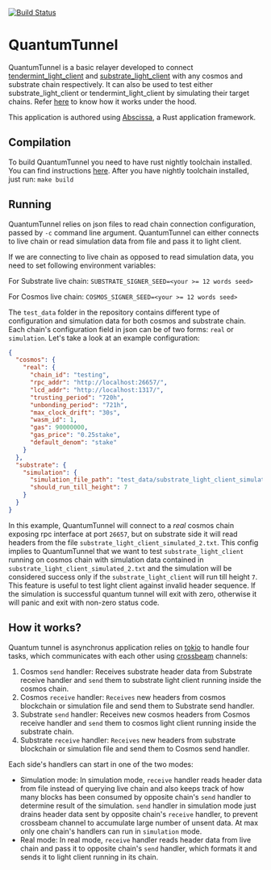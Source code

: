 [![Build Status][travis-badge]][travis]

[travis-badge]: https://travis-ci.org/ChorusOne/quantum-tunnel.svg?branch=master
[travis]: https://travis-ci.org/ChorusOne/quantum-tunnel/

# QuantumTunnel
QuantumTunnel is a basic relayer developed to connect [tendermint_light_client] and [substrate_light_client] with any cosmos and substrate chain respectively. It can also be used
to test either substrate_light_client or tendermint_light_client by simulating their target chains. Refer [here](#how-it-works) to know how it works under the hood.

This application is authored using [Abscissa], a Rust application framework.

## Compilation
To build QuantumTunnel you need to have rust nightly toolchain installed. You can find instructions [here](https://github.com/rust-lang/rustup#installing-nightly).
After you have nightly toolchain installed, just run:
`make build`

## Running
QuantumTunnel relies on json files to read chain connection configuration, passed by `-c` command line argument.
QuantumTunnel can either connects to live chain or read simulation data from file and pass it to light client.

If we are connecting to live chain as opposed to read simulation data, you need to set following environment variables:

For Substrate live chain:
`SUBSTRATE_SIGNER_SEED=<your >= 12 words seed>`

For Cosmos live chain:
`COSMOS_SIGNER_SEED=<your >= 12 words seed>`

The `test_data` folder in the repository contains different type of configuration and simulation data for both cosmos and substrate chain.
Each chain's configuration field in json can be of two forms: `real` or `simulation`. 
Let's take a look at an example configuration:
```json
{
  "cosmos": {
    "real": {
      "chain_id": "testing",
      "rpc_addr": "http://localhost:26657/",
      "lcd_addr": "http://localhost:1317/",
      "trusting_period": "720h",
      "unbonding_period": "721h",
      "max_clock_drift": "30s",
      "wasm_id": 1,
      "gas": 90000000,
      "gas_price": "0.25stake",
      "default_denom": "stake"
    }
  },
  "substrate": {
    "simulation": {
      "simulation_file_path": "test_data/substrate_light_client_simulated_2.txt",
      "should_run_till_height": 7
    }
  }
}
```

In this example, QuantumTunnel will connect to a *real* cosmos chain exposing rpc interface at port `26657`, but on substrate side it will read headers from the file `substrate_light_client_simulated_2.txt`.
This config implies to QuantumTunnel that we want to test `substrate_light_client` running on cosmos chain with simulation data contained in `substrate_light_client_simulated_2.txt` and the simulation will be considered success only if the `substrate_light_client` will run till height `7`. This feature is useful to test light client against invalid header sequence. If the simulation is successful quantum tunnel will exit with zero, otherwise it will panic and exit with non-zero status code.

## How it works?
Quantum tunnel is asynchronus application relies on [tokio] to handle four tasks, which communicates with each other using [crossbeam] channels:
1. Cosmos `send` handler: Receives substrate header data from Substrate receive handler and `send` them to substrate light client running inside the cosmos chain. 
2. Cosmos `receive` handler: `Receives` new headers from cosmos blockchain or simulation file and send them to Substrate send handler.
3. Substrate `send` handler: Receives new cosmos headers from Cosmos receive handler and `send` them to cosmos light client running inside the substrate chain.
4. Substrate `receive` handler: `Receives` new headers from substrate blockchain or simulation file and send them to Cosmos send handler.

Each side's handlers can start in one of the two modes: 
- Simulation mode: In simulation mode, `receive` handler reads header data from file instead of querying live chain and also keeps track of how many blocks has been consumed by opposite chain's `send` handler to determine result of the simulation. `send` handler in simulation mode just drains header data sent by opposite chain's `receive` handler, to prevent crossbeam channel to accumulate large number of unsent data. At max only one chain's handlers can run in `simulation` mode.
- Real mode: In real mode, `receive` handler reads header data from live chain and pass it to opposite chain's `send` handler, which formats it and sends it to light client running in its chain.

[Abscissa]: https://github.com/iqlusioninc/abscissa
[tendermint_light_client]: https://github.com/ChorusOne/tendermint-light-client
[substrate_light_client]: https://github.com/ChorusOne/substrate-light-client
[tokio]: https://github.com/tokio-rs/tokio
[crossbeam]: https://github.com/crossbeam-rs/crossbeam
